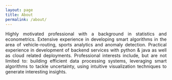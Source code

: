 ```yaml
---
layout: page
title: About
permalink: /about/
---
```

<style>
body {
text-align: justify}
</style>
Highly motivated professional with a background in statistics and econometrics. Extensive experience in developing smart algorithms in the area of vehicle-routing, sports analytics and anomaly detection. Practical experience in development of backend services with python & java as well as cloud related deployments. 
Professional interests include, but are not limited to: building efficient data processing systems, leveraging smart algorithms to tackle uncertainty, using intuitive visualization techniques to generate interesting insights.
